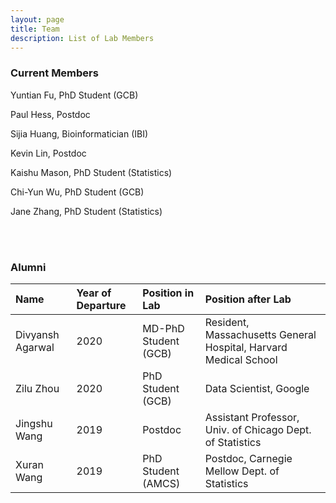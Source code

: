 ```yaml
---
layout: page
title: Team
description: List of Lab Members
---
```


### Current Members

Yuntian Fu, PhD Student (GCB)

Paul Hess, Postdoc

Sijia Huang, Bioinformatician (IBI)

Kevin Lin, Postdoc

Kaishu Mason, PhD Student (Statistics)

Chi-Yun Wu, PhD Student (GCB)

Jane Zhang, PhD Student (Statistics)


<br/><br/> 

### Alumni

Name | Year of Departure | Position in Lab | Position after Lab
:----|:------------------|:----------------|:------------------
Divyansh Agarwal | 2020 | MD-PhD Student (GCB)|Resident, Massachusetts General Hospital, Harvard Medical School
Zilu Zhou | 2020 | PhD Student (GCB) | Data Scientist, Google
Jingshu Wang | 2019 | Postdoc | Assistant Professor, Univ. of Chicago Dept. of Statistics
Xuran Wang | 2019 | PhD Student (AMCS) | Postdoc, Carnegie Mellow Dept. of Statistics

